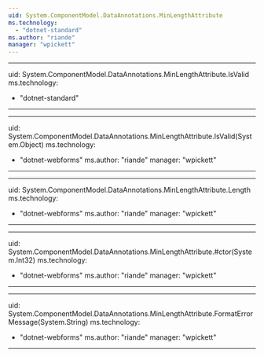```yaml
---
uid: System.ComponentModel.DataAnnotations.MinLengthAttribute
ms.technology: 
  - "dotnet-standard"
ms.author: "riande"
manager: "wpickett"
---
```


---
uid: System.ComponentModel.DataAnnotations.MinLengthAttribute.IsValid
ms.technology: 
  - "dotnet-standard"
---

---
uid: System.ComponentModel.DataAnnotations.MinLengthAttribute.IsValid(System.Object)
ms.technology: 
  - "dotnet-webforms"
ms.author: "riande"
manager: "wpickett"
---

---
uid: System.ComponentModel.DataAnnotations.MinLengthAttribute.Length
ms.technology: 
  - "dotnet-webforms"
ms.author: "riande"
manager: "wpickett"
---

---
uid: System.ComponentModel.DataAnnotations.MinLengthAttribute.#ctor(System.Int32)
ms.technology: 
  - "dotnet-webforms"
ms.author: "riande"
manager: "wpickett"
---

---
uid: System.ComponentModel.DataAnnotations.MinLengthAttribute.FormatErrorMessage(System.String)
ms.technology: 
  - "dotnet-webforms"
ms.author: "riande"
manager: "wpickett"
---
